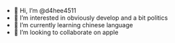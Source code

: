 - 👋 Hi, I’m @d4hee4511
- 👀 I’m interested in obviously develop and a bit politics
- 🌱 I’m currently learning chinese language
- 💞️ I’m looking to collaborate on apple
  

<!---
d4hee4511/d4hee4511 is a ✨ special ✨ repository because its `README.md` (this file) appears on your GitHub profile.
You can click the Preview link to take a look at your changes.
--->
